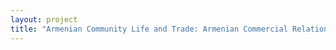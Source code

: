 ```yaml
--- 
layout: project 
title: "Armenian Community Life and Trade: Armenian Commercial Relationships in Iran, India, and the Far East 1600-1968:Minasian Collection 1632" 
---
```



